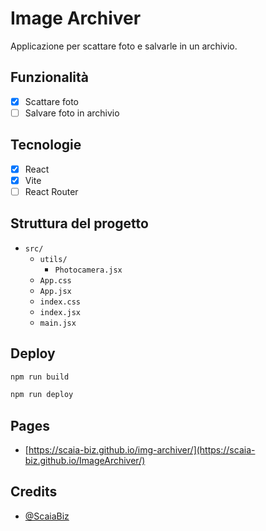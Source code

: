 # Image Archiver

Applicazione per scattare foto e salvarle in un archivio.

## Funzionalità

- [x] Scattare foto
- [ ] Salvare foto in archivio

## Tecnologie

- [x] React
- [x] Vite
- [ ] React Router

## Struttura del progetto

- `src/`
  - `utils/`
    - `Photocamera.jsx`
  - `App.css`
  - `App.jsx`
  - `index.css`
  - `index.jsx`
  - `main.jsx`

## Deploy

```bash
npm run build
```

```bash
npm run deploy
```

## Pages

- [https://scaia-biz.github.io/img-archiver/](https://scaia-biz.github.io/ImageArchiver/)

## Credits

- [@ScaiaBiz](https://github.com/ScaiaBiz)

